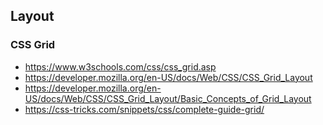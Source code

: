 
## Layout

### CSS Grid

- https://www.w3schools.com/css/css_grid.asp
- https://developer.mozilla.org/en-US/docs/Web/CSS/CSS_Grid_Layout
- https://developer.mozilla.org/en-US/docs/Web/CSS/CSS_Grid_Layout/Basic_Concepts_of_Grid_Layout
- https://css-tricks.com/snippets/css/complete-guide-grid/
